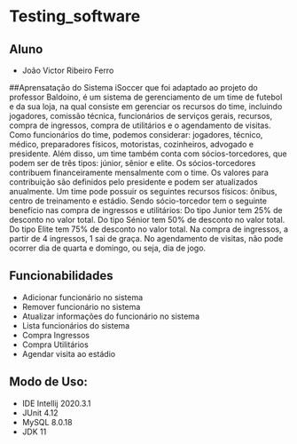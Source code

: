 # Testing_software

## Aluno
- João Victor Ribeiro Ferro

##Aprensatação do Sistema
iSoccer que foi adaptado ao projeto do professor Baldoino, é um sistema de gerenciamento de um time de futebol e da sua loja, na qual consiste em gerenciar os recursos do time, incluindo jogadores, comissão técnica, funcionários de serviços gerais, recursos, compra de ingressos, compra de utilitários e o agendamento de visitas.
Como funcionários do time, podemos considerar: jogadores, técnico, médico, preparadores físicos, motoristas, cozinheiros, advogado e presidente. Além disso, um time também conta com sócios-torcedores, que podem ser de três tipos: júnior, sênior e elite. Os sócios-torcedores contribuem financeiramente mensalmente com o time. Os valores para contribuição são definidos pelo presidente e podem ser atualizados anualmente. Um time pode possuir os seguintes recursos físicos: ônibus, centro de treinamento e estádio.
Sendo sócio-torcedor tem o seguinte benefício nas compra de ingressos e utilitários:
	Do tipo Junior tem 25% de desconto no valor total.
Do tipo Sénior tem 50% de desconto no valor total.
Do tipo Elite tem 75% de desconto no valor total.
Na compra de ingressos, a partir de 4 ingressos, 1 sai de graça.
No agendamento de visitas, não pode ocorrer dia de quarta e domingo, ou seja, dia de jogo.

## Funcionabilidades
- Adicionar funcionário no sistema
- Remover funcionário no sistema
- Atualizar informações do funcionário no sistema
- Lista funcionários do sistema
- Compra Ingressos
- Compra Utilitários
- Agendar visita ao estádio

## Modo de Uso:
- IDE Intellij 2020.3.1
- JUnit 4.12
- MySQL 8.0.18
- JDK 11
